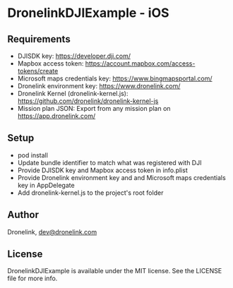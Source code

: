 # DronelinkDJIExample - iOS

## Requirements

- DJISDK key: https://developer.dji.com/
- Mapbox access token: https://account.mapbox.com/access-tokens/create
- Microsoft maps credentials key: https://www.bingmapsportal.com/
- Dronelink environment key: https://www.dronelink.com/
- Dronelink Kernel (dronelink-kernel.js): https://github.com/dronelink/dronelink-kernel-js
- Mission plan JSON: Export from any mission plan on https://app.dronelink.com/

## Setup

- pod install
- Update bundle identifier to match what was registered with DJI
- Provide DJISDK key and Mapbox access token in info.plist
- Provide Dronelink environment key and and Microsoft maps credentials key in AppDelegate
- Add dronelink-kernel.js to the project's root folder

## Author

Dronelink, dev@dronelink.com

## License

DronelinkDJIExample is available under the MIT license. See the LICENSE file for more info.
